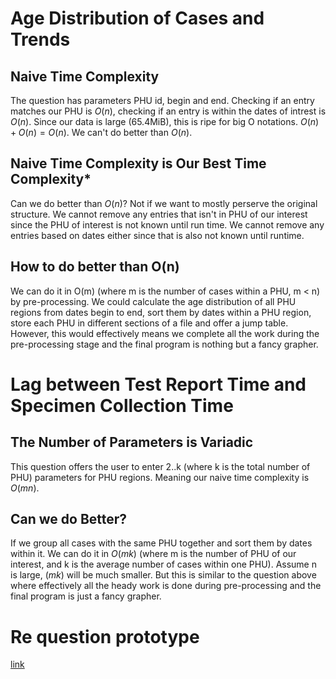 # Age Distribution of Cases and Trends
## Naive Time Complexity
The question has parameters PHU id, begin and end. Checking if an entry matches our PHU is $O(n)$, checking if an entry is within the dates of intrest is $O(n)$. Since our data is large (65.4MiB), this is ripe for big O notations. $O(n) + O(n) = O(n)$. We can't do better than $O(n)$.

## Naive Time Complexity is Our Best Time Complexity*
Can we do better than $O(n)$? Not if we want to mostly perserve the original structure. We cannot remove any entries that isn't in PHU of our interest since the PHU of interest is not known until run time. We cannot remove any entries based on dates either since that is also not known until runtime. 

## How to do better than O(n)
We can do it in O(m) (where m is the number of cases within a PHU, m < n) by pre-processing. We could calculate the age distribution of all PHU regions from dates begin to end, sort them by dates within a PHU region, store each PHU in different sections of a file and offer a jump table. However, this would effectively means we complete all the work during the pre-processing stage and the final program is nothing but a fancy grapher. 

# Lag between Test Report Time and Specimen Collection Time
## The Number of Parameters is Variadic
This question offers the user to enter 2..k (where k is the total number of PHU) parameters for PHU regions. Meaning our naive time complexity is $O(mn)$. 

## Can we do Better?
If we group all cases with the same PHU together and sort them by dates within it. We can do it in $O(mk)$ (where m is the number of PHU of our interest, and k is the average number of cases within one PHU). Assume n is large, $(mk)$ will be much smaller. But this is similar to the question above where effectively all the heady work is done during pre-processing and the final program is just a fancy grapher. 

# Re question prototype
[link](https://imgur.com/bnBpmca)